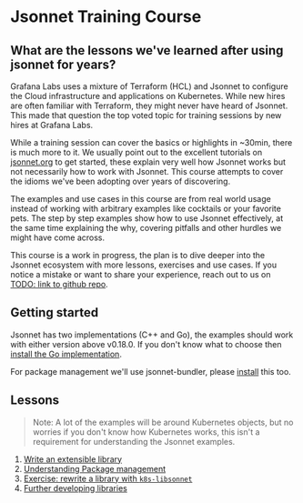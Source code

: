 # Jsonnet Training Course

## What are the lessons we've learned after using jsonnet for years?

Grafana Labs uses a mixture of Terraform (HCL) and Jsonnet to configure the Cloud
infrastructure and applications on Kubernetes. While new hires are often familiar with
Terraform, they might never have heard of Jsonnet. This made that question the top voted
topic for training sessions by new hires at Grafana Labs.

While a training session can cover the basics or highlights in ~30min, there is much more
to it. We usually point out to the excellent tutorials on
[jsonnet.org](https://jsonnet.org/learning/tutorial.html) to get started, these explain
very well how Jsonnet works but not necessarily how to work with Jsonnet. This course
attempts to cover the idioms we've been adopting over years of discovering.

The examples and use cases in this course are from real world usage instead of working
with arbitrary examples like cocktails or your favorite pets. The step by step examples
show how to use Jsonnet effectively, at the same time explaining the why, covering
pitfalls and other hurdles we might have come across.

This course is a work in progress, the plan is to dive deeper into the Jsonnet ecosystem
with more lessons, exercises and use cases. If you notice a mistake or want to share your
experience, reach out to us on [TODO: link to github repo]().

## Getting started

Jsonnet has two implementations (C++ and Go), the examples should work with either version
above v0.18.0. If you don't know what to choose then [install the Go
implementation](https://github.com/google/go-jsonnet#installation-instructions).

For package management we'll use jsonnet-bundler, please
[install](https://github.com/jsonnet-bundler/jsonnet-bundler#install) this too.

## Lessons

> Note: A lot of the examples will be around Kubernetes objects, but no worries if you
> don't know how Kubernetes works, this isn't a requirement for understanding the Jsonnet
> examples.

1. [Write an extensible library](lesson1.md)
1. [Understanding Package management](lesson2.md)
1. [Exercise: rewrite a library with `k8s-libsonnet`](lesson3.md)
1. [Further developing libraries](lesson4.md)


